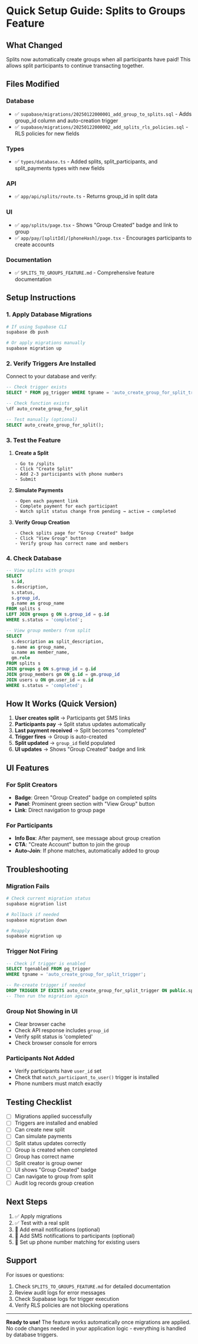 # Quick Setup Guide: Splits to Groups Feature

## What Changed

Splits now automatically create groups when all participants have paid! This allows split participants to continue transacting together.

## Files Modified

### Database
- ✅ `supabase/migrations/20250122000001_add_group_to_splits.sql` - Adds group_id column and auto-creation trigger
- ✅ `supabase/migrations/20250122000002_add_splits_rls_policies.sql` - RLS policies for new fields

### Types
- ✅ `types/database.ts` - Added splits, split_participants, and split_payments types with new fields

### API
- ✅ `app/api/splits/route.ts` - Returns group_id in split data

### UI
- ✅ `app/splits/page.tsx` - Shows "Group Created" badge and link to group
- ✅ `app/pay/[splitId]/[phoneHash]/page.tsx` - Encourages participants to create accounts

### Documentation
- ✅ `SPLITS_TO_GROUPS_FEATURE.md` - Comprehensive feature documentation

## Setup Instructions

### 1. Apply Database Migrations

```bash
# If using Supabase CLI
supabase db push

# Or apply migrations manually
supabase migration up
```

### 2. Verify Triggers Are Installed

Connect to your database and verify:

```sql
-- Check trigger exists
SELECT * FROM pg_trigger WHERE tgname = 'auto_create_group_for_split_trigger';

-- Check function exists
\df auto_create_group_for_split

-- Test manually (optional)
SELECT auto_create_group_for_split();
```

### 3. Test the Feature

1. **Create a Split**
   ```
   - Go to /splits
   - Click "Create Split"
   - Add 2-3 participants with phone numbers
   - Submit
   ```

2. **Simulate Payments**
   ```
   - Open each payment link
   - Complete payment for each participant
   - Watch split status change from pending → active → completed
   ```

3. **Verify Group Creation**
   ```
   - Check splits page for "Group Created" badge
   - Click "View Group" button
   - Verify group has correct name and members
   ```

### 4. Check Database

```sql
-- View splits with groups
SELECT 
  s.id,
  s.description,
  s.status,
  s.group_id,
  g.name as group_name
FROM splits s
LEFT JOIN groups g ON s.group_id = g.id
WHERE s.status = 'completed';

-- View group members from split
SELECT 
  s.description as split_description,
  g.name as group_name,
  u.name as member_name,
  gm.role
FROM splits s
JOIN groups g ON s.group_id = g.id
JOIN group_members gm ON g.id = gm.group_id
JOIN users u ON gm.user_id = u.id
WHERE s.status = 'completed';
```

## How It Works (Quick Version)

1. **User creates split** → Participants get SMS links
2. **Participants pay** → Split status updates automatically
3. **Last payment received** → Split becomes "completed"
4. **Trigger fires** → Group is auto-created
5. **Split updated** → `group_id` field populated
6. **UI updates** → Shows "Group Created" badge and link

## UI Features

### For Split Creators
- **Badge**: Green "Group Created" badge on completed splits
- **Panel**: Prominent green section with "View Group" button
- **Link**: Direct navigation to group page

### For Participants
- **Info Box**: After payment, see message about group creation
- **CTA**: "Create Account" button to join the group
- **Auto-Join**: If phone matches, automatically added to group

## Troubleshooting

### Migration Fails
```bash
# Check current migration status
supabase migration list

# Rollback if needed
supabase migration down

# Reapply
supabase migration up
```

### Trigger Not Firing
```sql
-- Check if trigger is enabled
SELECT tgenabled FROM pg_trigger 
WHERE tgname = 'auto_create_group_for_split_trigger';

-- Re-create trigger if needed
DROP TRIGGER IF EXISTS auto_create_group_for_split_trigger ON public.splits;
-- Then run the migration again
```

### Group Not Showing in UI
- Clear browser cache
- Check API response includes `group_id`
- Verify split status is 'completed'
- Check browser console for errors

### Participants Not Added
- Verify participants have `user_id` set
- Check that `match_participant_to_user()` trigger is installed
- Phone numbers must match exactly

## Testing Checklist

- [ ] Migrations applied successfully
- [ ] Triggers are installed and enabled
- [ ] Can create new split
- [ ] Can simulate payments
- [ ] Split status updates correctly
- [ ] Group is created when completed
- [ ] Group has correct name
- [ ] Split creator is group owner
- [ ] UI shows "Group Created" badge
- [ ] Can navigate to group from split
- [ ] Audit log records group creation

## Next Steps

1. ✅ Apply migrations
2. ✅ Test with a real split
3. 📧 Add email notifications (optional)
4. 📱 Add SMS notifications to participants (optional)
5. 🔄 Set up phone number matching for existing users

## Support

For issues or questions:
1. Check `SPLITS_TO_GROUPS_FEATURE.md` for detailed documentation
2. Review audit logs for error messages
3. Check Supabase logs for trigger execution
4. Verify RLS policies are not blocking operations

---

**Ready to use!** The feature works automatically once migrations are applied. No code changes needed in your application logic - everything is handled by database triggers.



